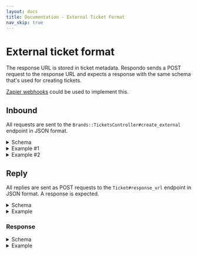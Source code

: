 ```yaml
---
layout: docs
title: Documentation - External Ticket Format
nav_skip: true
---
```


# External ticket format

The response URL is stored in ticket metadata. Respondo sends a POST request to
the response URL and expects a response with the same schema that's used for
creating tickets.

[Zapier webhooks](https://zapier.com/apps/webhook/help) could be used to
implement this.

## Inbound

All requests are sent to the `Brands::TicketsController#create_external`
endpoint in JSON format.

<details>
<summary>Schema</summary>

<pre>
{
  "type": "object",
  "required": [
    "external_uid",
    "content",
    "response_url",
    "author",
    "created_at",
    "personal_access_token"
  ],
  "properties": {
    "external_uid": {
      "type": "string",
      "examples": [
        "123hello321world"
      ]
    },
    "content": {
      "type": "string",
      "examples": [
        "This is content from an example external ticket."
      ]
    },
    "response_url": {
      "type": "string",
      "examples": [
        "https://response_url.com"
      ]
    },
    "custom_provider": {
      "type": "string",
      "examples": [
        "hacker_news"
      ]
    },
    "parent_uid": {
      "type": "string",
      "examples": [
        "external_ticket_parent_uid"
      ]
    },
    "author": {
      "type": "object",
      "required": [
        "external_uid",
        "username"
      ],
      "properties": {
        "external_uid": {
          "type": "string",
          "examples": [
            "external_ticket_author_id"
          ]
        },
        "username": {
          "type": "string",
          "examples": [
            "best_username_ever"
          ]
        }
      }
    },
    "created_at": {
      "type": "string",
      "examples": [
        "2020-04-04 23:35:27.632879 UTC"
      ]
    },
    "personal_access_token": {
      "type": "object",
      "required": [
        "name",
        "token"
      ],
      "properties": {
        "name": {
          "type": "string",
          "examples": [
            "token_name"
          ]
        },
        "token": {
          "type": "string",
          "examples": [
            "123TOKEN321"
          ]
        }
      }
    }
  },
  "additionalProperties": false
}
</pre>

</details>

<details>
<summary>Example #1</summary>

<pre>
{
  "external_uid": "123hello321world",
  "content": "This is content from the external ticket example.",
  "parent_uid": "external_ticket_parent_external_uid",
  "author": {
    "external_uid": "external_ticket_author_external_uid",
    "username": "best_username"
  },
  "created_at": "2019-01-01 23:35:27.632879 UTC",
  "token": {
    "name": "token_name",
    "token": "123TOKEN321"
  }
}
</pre>

</details>

<details>
<summary>Example #2</summary>

<pre>
{
  "external_uid": "123hello321world",
  "content": "This is content from the external ticket example.",
  "response_url": "https://response_url.com",
  "custom_provider": "hacker_news",
  "author": {
    "external_uid": "external_ticket_author_external_uid",
    "username": "best_username"
  },
  "created_at": "2019-01-01 23:35:27.632879 UTC",
  "token": {
    "name": "token_name",
    "token": "123TOKEN321"
  }
}
</pre>

</details>

## Reply

All replies are sent as POST requests to the `Ticket#response_url` endpoint in
JSON format. A response is expected.

<details>
<summary>Schema</summary>

<pre>
{
  "type": "object",
  "required": [
    "response_text",
    "author",
    "parent_id"
  ],
  "properties": {
    "response_text": {
      "type": "string",
      "examples": [
        "This is content from an example external ticket reply."
      ]
    },
    "author": {
      "type": "object",
      "examples": [
        {
          "external_uid": "author_uid_1",
          "username": "author_username"
        }
      ],
      "required": [
        "external_uid",
        "username"
      ],
      "properties": {
        "external_uid": {
          "type": "string",
          "examples": [
            "author_uid_1"
          ]
        },
        "username": {
          "type": "string",
          "examples": [
            "author_username"
          ]
        }
      }
    },
    "parent_id": {
      "type": "string",
      "examples": [
        "external_ticket_uid_1"
      ]
    }
  }
}
</pre>

</details>

<details>
<summary>Example</summary>

<pre>
{
  "response_text": "This is content from an example external ticket reply.",
  "author": {
    "external_uid": "author_uid_1",
    "username": "author_username"
  },
  "parent_id": "external_ticket_uid_1"
}
</pre>

</details>

### Response

<details>
<summary>Schema</summary>

<pre>
{
  "type": "object",
  "required": [
    "external_uid",
    "author",
    "parent_uid",
    "content",
    "created_at"
  ],
  "properties": {
    "external_uid": {
      "type": "string",
      "examples": [
        "external_ticket_uid_2"
      ]
    },
    "author": {
      "type": "object",
      "required": [
        "external_uid",
        "username"
      ],
      "properties": {
        "external_uid": {
          "type": "string",
          "examples": [
            "author_uid_1"
          ]
        },
        "username": {
          "type": "string",
          "examples": [
            "author_username"
          ]
        }
      }
    },
    "parent_uid": {
      "type": "string",
      "examples": [
        "parent_uid_1"
      ]
    },
    "content": {
      "type": "string",
      "examples": [
        "This is content from an example external ticket reply."
      ]
    },
    "created_at": {
      "type": "string",
      "examples": [
        "2020-04-04 23:35:27.632879 UTC"
      ]
    }
  }
}
</pre>

</details>

<details>
<summary>Example</summary>

<pre>
{
  "external_uid": "external_ticket_uid_2",
  "author": {
    "external_uid": "author_uid_1",
    "username": "author_username"
  },
  "parent_uid":"parent_uid_1",
  "content": "This is content from an example external ticket reply.",
  "created_at": "2019-01-01 23:35:27.632879 UTC"
}
</pre>

</details>
